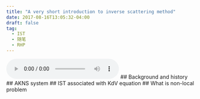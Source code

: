 ```yaml
---
title: "A very short introduction to inverse scattering method"
date: 2017-08-16T13:05:32-04:00
draft: false
tag: 
  - IST
  - 随笔
  - RHP
---
```

<audio controls>
  <source src="music/wcybdl.mp3" type="audio/mp3">
    </audio>
## Background and history
## AKNS system
## IST associated with KdV equation
## What is non-local problem
